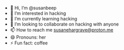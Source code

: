 - 👋 Hi, I’m @susanbeep
- 👀 I’m interested in hacking
- 🌱 I’m currently learning hacking
- 💞️ I’m looking to collaborate on hacking with anyone
- 📫 How to reach me susanehargrave@proton.me
- 😄 Pronouns: her
- ⚡ Fun fact: coffee

<!---
susanbeep/susanbeep is a ✨ special ✨ repository because its `README.md` (this file) appears on your GitHub profile.
You can click the Preview link to take a look at your changes.
--->
